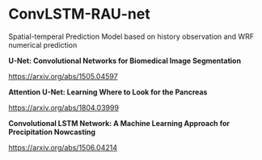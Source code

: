 # ConvLSTM-RAU-net
Spatial-temperal Prediction Model based on history observation and WRF numerical prediction 


**U-Net: Convolutional Networks for Biomedical Image Segmentation**

https://arxiv.org/abs/1505.04597


**Attention U-Net: Learning Where to Look for the Pancreas**

https://arxiv.org/abs/1804.03999


**Convolutional LSTM Network: A Machine Learning Approach for Precipitation Nowcasting**

https://arxiv.org/abs/1506.04214


